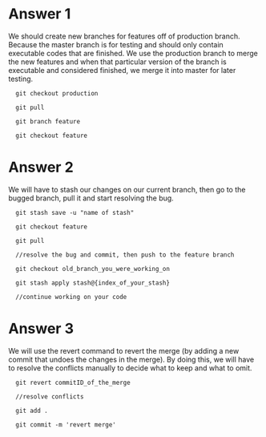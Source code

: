 # Answer 1
We should create new branches for features off of production branch. Because the master branch is for testing and should only contain executable codes that are finished. We use the production branch to merge the new features and when that particular version of the branch is executable and considered finished, we merge it into master for later testing.

```
  git checkout production

  git pull

  git branch feature

  git checkout feature
```

# Answer 2
We will have to stash our changes on our current branch, then go to the bugged branch, pull it and start resolving the bug.

```
  git stash save -u "name of stash"

  git checkout feature

  git pull

  //resolve the bug and commit, then push to the feature branch

  git checkout old_branch_you_were_working_on

  git stash apply stash@{index_of_your_stash}

  //continue working on your code
```

# Answer 3
We will use the revert command to revert the merge (by adding a new commit that undoes the changes in the merge). By doing this, we will have to resolve the conflicts manually to decide what to keep and what to omit.

```
  git revert commitID_of_the_merge

  //resolve conflicts

  git add .

  git commit -m 'revert merge'
```